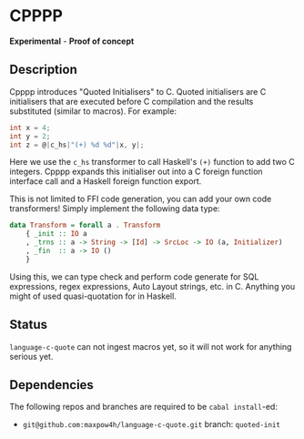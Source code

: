 # CPPPP

**Experimental** - **Proof of concept**

## Description

Cpppp introduces "Quoted Initialisers" to C. Quoted initialisers are C initialisers that are executed before C compilation and the results substituted (similar to macros). For example:

```c
int x = 4;
int y = 2;
int z = @|c_hs|"(+) %d %d"|x, y|;
```

Here we use the `c_hs` transformer to call Haskell's `(+)` function to add two C integers. Cpppp expands this initialiser out into a C foreign function interface call and a Haskell foreign function export.

This is not limited to FFI code generation, you can add your own code transformers! Simply implement the following data type:

```haskell
data Transform = forall a . Transform
	{ _init :: IO a
	, _trns :: a -> String -> [Id] -> SrcLoc -> IO (a, Initializer)
	, _fin  :: a -> IO ()
	}
```

Using this, we can type check and perform code generate for SQL expressions, regex expressions, Auto Layout strings, etc. in C. Anything you might of used quasi-quotation for in Haskell.

## Status

`language-c-quote` can not ingest macros yet, so it will not work for anything serious yet.

## Dependencies

The following repos and branches are required to be `cabal install`-ed:

- `git@github.com:maxpow4h/language-c-quote.git` branch: `quoted-init`
